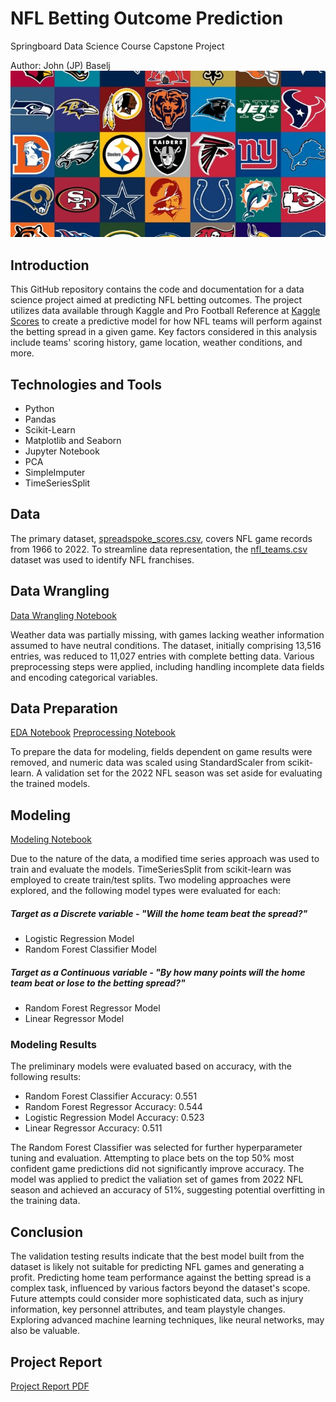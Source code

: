 # NFL Betting Outcome Prediction
Springboard Data Science Course Capstone Project

Author: John (JP) Baselj
![NFL Team Logos](https://github.com/jpbaselj/Predict-NFL-Scores/blob/main/documentation/nfl-logos.jpeg)

## Introduction
This GitHub repository contains the code and documentation for a data science project aimed at predicting NFL betting outcomes. The project utilizes data available through Kaggle and Pro Football Reference at [Kaggle Scores](https://www.kaggle.com/datasets/tobycrabtree/nfl-scores-and-betting-data?select=spreadspoke_scores.csv) to create a predictive model for how NFL teams will perform against the betting spread in a given game. Key factors considered in this analysis include teams' scoring history, game location, weather conditions, and more.

## Technologies and Tools
- Python
- Pandas
- Scikit-Learn
- Matplotlib and Seaborn
- Jupyter Notebook
- PCA
- SimpleImputer
- TimeSeriesSplit
  
## Data
The primary dataset, [spreadspoke_scores.csv](https://www.kaggle.com/datasets/tobycrabtree/nfl-scores-and-betting-data?select=spreadspoke_scores.csv), covers NFL game records from 1966 to 2022. To streamline data representation, the [nfl_teams.csv](https://www.kaggle.com/datasets/tobycrabtree/nfl-scores-and-betting-data?select=nfl_teams.csv) dataset was used to identify NFL franchises. 

## Data Wrangling
[Data Wrangling Notebook](https://github.com/jpbaselj/Predict-NFL-Scores/blob/main/Cap2_1_data_wrangling.ipynb)

Weather data was partially missing, with games lacking weather information assumed to have neutral conditions. The dataset, initially comprising 13,516 entries, was reduced to 11,027 entries with complete betting data. Various preprocessing steps were applied, including handling incomplete data fields and encoding categorical variables. 

## Data Preparation
[EDA Notebook](https://github.com/jpbaselj/Predict-NFL-Scores/blob/main/Cap2_2_EDA.ipynb)
[Preprocessing Notebook](https://github.com/jpbaselj/Predict-NFL-Scores/blob/main/Cap2_3_preprocessing_and_data_development.ipynb)

To prepare the data for modeling, fields dependent on game results were removed, and numeric data was scaled using StandardScaler from scikit-learn. A validation set for the 2022 NFL season was set aside for evaluating the trained models.

## Modeling 
[Modeling Notebook](https://github.com/jpbaselj/Predict-NFL-Scores/blob/main/Cap2_4_Modeling.ipynb)

Due to the nature of the data, a modified time series approach was used to train and evaluate the models. TimeSeriesSplit from scikit-learn was employed to create train/test splits. Two modeling approaches were explored, and the following model types were evaluated for each:

##### Target as a Discrete variable - "Will the home team beat the spread?"
- Logistic Regression Model
- Random Forest Classifier Model
##### Target as a Continuous variable - "By how many points will the home team beat or lose to the betting spread?"
- Random Forest Regressor Model
- Linear Regressor Model

### Modeling Results
The preliminary models were evaluated based on accuracy, with the following results:

* Random Forest Classifier Accuracy: 0.551
* Random Forest Regressor Accuracy: 0.544
* Logistic Regression Model Accuracy: 0.523
* Linear Regressor Accuracy: 0.511
  
The Random Forest Classifier was selected for further hyperparameter tuning and evaluation. Attempting to place bets on the top 50% most confident game predictions did not significantly improve accuracy. The model was applied to predict the valiation set of games from 2022 NFL season and achieved an accuracy of 51%, suggesting potential overfitting in the training data.

## Conclusion
The validation testing results indicate that the best model built from the dataset is likely not suitable for predicting NFL games and generating a profit. Predicting home team performance against the betting spread is a complex task, influenced by various factors beyond the dataset's scope. Future attempts could consider more sophisticated data, such as injury information, key personnel attributes, and team playstyle changes. Exploring advanced machine learning techniques, like neural networks, may also be valuable.

## Project Report
[Project Report PDF](https://github.com/jpbaselj/Predict-NFL-Scores/blob/main/Reports/Cap2_Final_Report.pdf)
